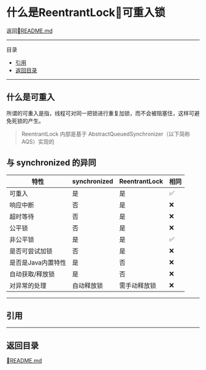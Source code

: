 # 什么是ReentrantLock可重入锁
返回[README.md](./../../README.md)

---
目录

<!-- @import "[TOC]" {cmd="toc" depthFrom=2 depthTo=6 orderedList=false} -->
<!-- code_chunk_output -->

* [引用](#引用)
* [返回目录](#返回目录)

<!-- /code_chunk_output -->

---

## 什么是可重入

所谓的可重入是指，线程可对同一把锁进行重复加锁，而不会被阻塞住，这样可避免死锁的产生。

> ReentrantLock 内部是基于 AbstractQueuedSynchronizer（以下简称AQS）实现的


## 与 synchronized 的异同

特性              | synchronized | ReentrantLock | 相同
-----------------|--------------|---------------|----
可重入            | 是           | 是            | ✅
响应中断          | 否           | 是            | ❌
超时等待          | 否           | 是            | ❌
公平锁            | 否           | 是            | ❌
非公平锁          | 是           | 是            | ✅
是否可尝试加锁     | 否           | 是            | ❌
是否是Java内置特性 | 是           | 否            | ❌
自动获取/释放锁    | 是           | 否            | ❌
对异常的处理       | 自动释放锁   | 需手动释放锁  | ❌



---
## 引用
[]()

---
## 返回目录
[README.md](./../../README.md)
